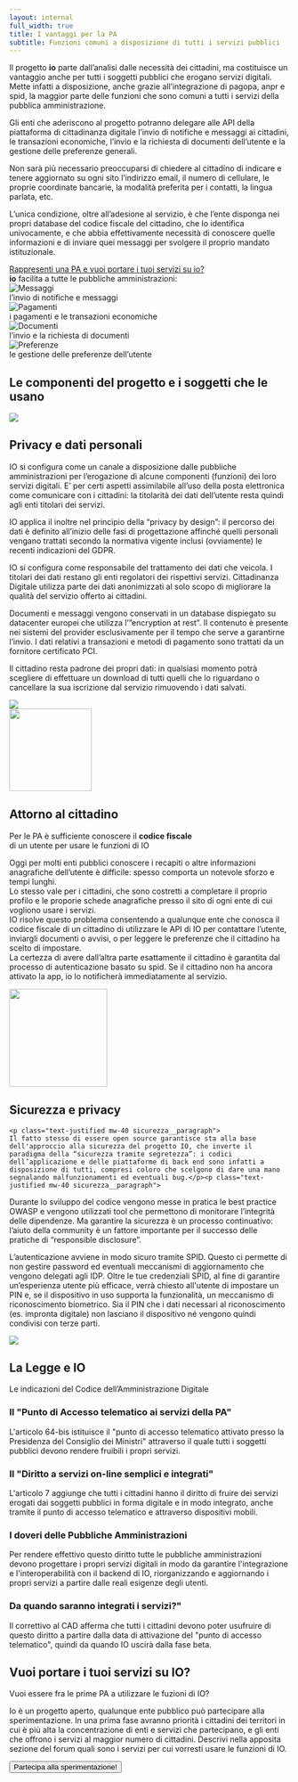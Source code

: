 ```yaml
---
layout: internal
full_width: true
title: I vantaggi per la PA
subtitle: Funzioni comuni a disposizione di tutti i servizi pubblici
---
```


<section class="container mw-60">
	<div class="row">
	<div class="col-md-8 internal-page__bodytable">
		<p>
		Il progetto <b>io</b> parte dall’analisi dalle necessità dei cittadini, ma costituisce un vantaggio anche per tutti i soggetti pubblici che erogano servizi digitali.
		Mette infatti a disposizione, anche grazie all’integrazione di pagopa, anpr e spid, la maggior parte delle funzioni che sono comuni a tutti i servizi della pubblica amministrazione.
		</p>
		<p>Gli enti che aderiscono al progetto potranno delegare alle API della piattaforma di cittadinanza digitale l’invio di notifiche e messaggi ai cittadini, le transazioni economiche, l’invio e la richiesta di documenti dell’utente e la gestione delle preferenze generali.
		</p><p>
		Non sarà più necessario preoccuparsi di chiedere al cittadino di indicare e tenere aggiornato su ogni sito l’indirizzo email, il numero di cellulare, le proprie coordinate bancarie, la modalità preferita per i contatti, la lingua parlata, etc.
		</p><p>
		L’unica condizione, oltre all’adesione al servizio, è che l’ente disponga nei propri database del codice fiscale del cittadino, che lo identifica univocamente, e che abbia effettivamente necessità di conoscere quelle informazioni e di inviare quei messaggi per svolgere il proprio mandato istituzionale.
		</p>
		<a href="#onboard" class="font-weight-bold " >Rappresenti una PA e vuoi portare i tuoi servizi su io?</a>
	</div>
	<div class="col-md-4" >
	<aside>
	<b>io</b> facilita a tutte le pubbliche amministrazioni:
		<div class="row facilita-pa">
			<div class="col-3 text-right"><img class="img-fluid" src="{{ '/assets/img/icon-messages.svg' | relative_url }}" alt="Messaggi"></div>
			<div class="col-9">l’invio di notifiche e messaggi</div>
		</div>
		<div class="row facilita-pa">
			<div class="col-3 text-right"><img class="img-fluid" src="{{ '/assets/img/icon-wallet.svg' | relative_url }}" alt="Pagamenti"></div>
			<div class="col-9">i pagamenti e le transazioni economiche</div>
		</div>
		<div class="row facilita-pa">
			<div class="col-3 text-right"><img class="img-fluid" src="{{ '/assets/img/icon-document.svg' | relative_url }}" alt="Documenti"></div>
			<div class="col-9">l’invio e la richiesta di documenti</div>
		</div>
		<div class="row facilita-pa">
			<div class="col-3 text-right"><img class="img-fluid" src="{{ '/assets/img/icon-settings.svg' | relative_url }}" alt="Preferenze"></div>
			<div class="col-9">le gestione delle preferenze dell’utente</div>
		</div>
	</aside>
	</div>
	</div>
</section>
<section class=" pa-schema__wrapper" >
<h2 class="text-center">Le componenti del progetto e i soggetti che le usano</h2>
<div class="pa-schema__inner">
	<img class="pa-schema" src="{{ '/assets/img/schema@2x.png' | relative_url }}">
</div>
</section>


<section class="privacy__wrapper">
	<div class="container mw-60">
	<h2>Privacy e dati personali</h2>
	<p class="privacy__subtitle"></p>
	<div class="row">
	<div class="col-md-8">
	<p class="privacy__paragraph">
	IO si configura come un canale a disposizione dalle pubbliche amministrazioni per l’erogazione di alcune componenti (funzioni) dei loro servizi digitali.
E’ per certi aspetti assimilabile all’uso della posta elettronica come comunicare con i cittadini: la titolarità dei dati dell’utente resta quindi agli enti titolari dei servizi.</p><p class="privacy__paragraph">
IO applica il  inoltre nel principio della “privacy by design”: il percorso dei dati è definito all’inizio delle fasi di progettazione affinché quelli personali vengano trattati secondo la normativa vigente inclusi (ovviamente) le recenti indicazioni del GDPR.
</p><p class="privacy__paragraph">
IO si configura come responsabile del trattamento dei dati che veicola. I titolari dei dati restano gli enti regolatori dei rispettivi servizi. Cittadinanza Digitale utilizza parte dei dati anonimizzati al solo scopo di migliorare la qualità del servizio offerto ai cittadini.
</p><p class="privacy__paragraph">
Documenti e messaggi vengono conservati in un database dispiegato su datacenter europei che utilizza l’”encryption at rest”. Il contenuto è presente nei sistemi del provider esclusivamente per il tempo che serve a garantirne l’invio. I dati relativi a transazioni e metodi di pagamento sono trattati da un fornitore certificato PCI.
</p><p class="privacy__paragraph">
Il cittadino  resta padrone dei propri dati: in qualsiasi momento potrà scegliere di effettuare un download di tutti quelli che lo riguardano o cancellare la sua iscrizione dal servizio rimuovendo i dati salvati.
	</p>
	</div>
	<div class="col-md-4 text-center">
	<img src="{{ '/assets/img/screen-pa-privacy.png' | relative_url }}" class="img-fluid">
	</div>
	</div>
	</div>
</section>

<section class="attorno-utente__wrapper">
	<div class="container mw-60">
	<div class="text-center">
	<img src="{{ '/assets/img/icon-user-green.svg' | relative_url }}" height="148">
	</div>
	<h2 class="text-center">Attorno al cittadino</h2>
	<p class="text-center attorno-utente__subtitle">
	Per le PA è sufficiente conoscere il <b>codice fiscale</b> <br>di un utente per usare le funzioni di IO
	</p>
	<p class="text-justify mw-40 attorno-utente__paragraph">
	Oggi per molti enti pubblici conoscere i recapiti o altre informazioni anagrafiche dell’utente è difficile: spesso comporta un notevole sforzo e tempi lunghi.<br>
Lo stesso vale per i cittadini, che sono costretti a completare il proprio profilo e le proporie schede anagrafiche presso il sito di ogni ente di cui vogliono usare i servizi.<br>
IO risolve questo problema consentendo a qualunque ente che conosca il codice fiscale di un cittadino di utilizzare le API di IO per contattare l’utente, inviargli documenti o avvisi, o per leggere le preferenze che il cittadino ha scelto di impostare.<br>
La certezza di avere dall’altra parte esattamente il cittadino è garantita dal processo di autenticazione basato su spid. Se il cittadino non ha ancora attivato la app, io lo notificherà immediatamente al servizio.
	</p>
	</div>
</section>

<section class="sicurezza__wrapper">
	<img src="{{ '/assets/img/alien.gif' | relative_url }}" width="176" class="sicurezza__alien">
	<div class="container mw-60">
	<h2 class="text-center">Sicurezza e privacy</h2>

	<p class="text-justified mw-40 sicurezza__paragraph">
	Il fatto stesso di essere open source garantisce sta alla base dell'approccio alla sicurezza del progetto IO, che inverte il paradigma della “sicurezza tramite segretezza”: i codici dell’applicazione e delle piattaforme di back end sono infatti a disposizione di tutti, compresi coloro che scelgono di dare una mano segnalando malfunzionamenti ed eventuali bug.</p><p class="text-justified mw-40 sicurezza__paragraph">
Durante lo sviluppo del codice vengono messe in pratica le best practice OWASP e vengono utilizzati tool che permettono di monitorare l’integrità delle dipendenze. Ma garantire la sicurezza è un processo continuativo: l’aiuto della community è un fattore importante per il successo delle pratiche di “responsible disclosure”.
</p><p class="text-justify mw-40 sicurezza__paragraph">
L’autenticazione avviene in modo sicuro tramite SPID. Questo ci permette di non gestire password ed eventuali meccanismi di aggiornamento che vengono delegati agli IDP. Oltre le tue credenziali SPID, al fine di garantire un’esperienza utente più efficace, verrà chiesto all'utente di impostare un PIN e, se il dispositivo in uso supporta la funzionalità, un meccanismo di riconoscimento biometrico. Sia il PIN che i dati necessari al riconoscimento (es. impronta digitale) non lasciano il dispositivo né vengono quindi condivisi con terze parti.
	</p>
	</div>
	<div class="text-center container sicurezza__aliens">
		<img src="{{ '/assets/img/aliens.png' | relative_url }}" class="img-fluid">
	</div>
</section>

<section class="legge__wrapper">
	<div class="container mw-60">
	<h2 class="text-center">La Legge e IO</h2>
	<p class="text-center attorno-utente__subtitle">Le indicazioni del Codice dell’Amministrazione Digitale</p>
	<div class="row">
		<article class="col-sm-6 col-md-3">
		<h1 >Il "Punto di Accesso telematico ai servizi della PA"</h1>
		<p class="text-justified legge__paragraph">
	L'articolo 64-bis istituisce il "punto di accesso telematico attivato presso la Presidenza del Consiglio dei Ministri" attraverso il quale tutti i soggetti pubblici devono rendere fruibili i propri servizi.</p>
		</article>
		<article class="col-sm-6 col-md-3">
		<h1 >Il "Diritto a servizi on-line semplici e integrati"</h1>
		<p class="text-justified legge__paragraph">
	L'articolo 7 aggiunge che tutti i cittadini hanno il diritto di fruire dei servizi erogati dai soggetti pubblici in forma digitale e in modo integrato, anche tramite il punto di accesso telematico e attraverso dispositivi mobili.</p>
		</article>
		<article class="col-sm-6 col-md-3">
		<h1 >I doveri delle Pubbliche Amministrazioni</h1>
		<p class="text-justified legge__paragraph">
	Per rendere effettivo questo diritto tutte le pubbliche amministrazioni devono progettare i propri servizi digitali in modo da garantire l'integrazione e l'interoperabilità con il backend di IO, riorganizzando e aggiornando i propri servizi a partire dalle reali esigenze degli utenti.</p>
		</article>
		<article class="col-sm-6 col-md-3">
		<h1 >Da quando saranno integrati i servizi?"</h1>
		<p class="text-justified legge__paragraph">
	Il correttivo al CAD afferma che tutti i cittadini devono poter usufruire di questo diritto a partire dalla data di attivazione del "punto di accesso telematico", quindi da quando IO uscirà dalla fase beta. </p>
		</article>
	</div>
	</div>
</section>

<section class="onboard__wrapper" id="onboard" >
	<div class="container mw-60">
	<h2 class="text-center">Vuoi portare i tuoi servizi su IO?</h2>
	<p class="text-center onboard__subtitle">Vuoi essere fra le prime PA a utilizzare le fuzioni di IO?</p>
	<p class="text-center onboard__paragraph mw-50 mb-4">
	Io è un progetto aperto, qualunque ente pubblico può partecipare alla sperimentazione. In una prima fase avranno priorità i cittadini dei territori in cui è più alta la concentrazione di enti e servizi che partecipano, e gli enti che offrono i servizi al maggior numero di cittadini. Descrivi nella apposita sezione del forum quali sono i servizi per cui vorresti usare le funzioni di IO.
	</p>
	<div class="text-center">
	<button type="button" class="btn btn-primary mt-4 mb-4">Partecipa alla sperimentazione!</button>
	</div>
	</div>
</section>
